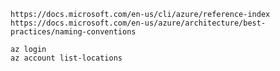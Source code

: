 
    https://docs.microsoft.com/en-us/cli/azure/reference-index
    https://docs.microsoft.com/en-us/azure/architecture/best-practices/naming-conventions

    az login
    az account list-locations
